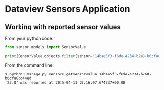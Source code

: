 Dataview Sensors Application
============================

Working with reported sensor values
---

From your python code:

```python
from sensor.models import SensorValue

print(SensorValue.objects.filter(sensor="14bae5f3-f6de-4234-b2a8-b6cfa8bc44ed").order_by('-updated')[0].value)
```

From the command line:

```
$ python3 manage.py sensors_getsensorvalue 14bae5f3-f6de-4234-b2a8-b6cfa8bc44ed
'23.0' was reported at 2015-04-11 23:16:07.674237+00:00
```